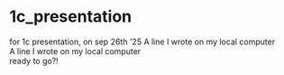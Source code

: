 # 1c_presentation
for 1c presentation, on sep 26th '25
A line I wrote on my local computer  
A line I wrote on my local computer  
ready to go?!